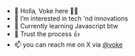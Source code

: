 - 👋 Holla, Voke here 👨‍💻
- 💭 I’m interested in tech 'nd innovations
- 🌱 Currently learning Javascript btw
- 🧠 Trust the process 👍
- 📫 you can reach me on X via [@voke](https://twitter.com/variant_vee)

<!---
vo-ke/vo-ke is a ✨ special ✨ repository because its `README.md` (this file) appears on your GitHub profile.
You can click the Preview link to take a look at your changes.
--->
